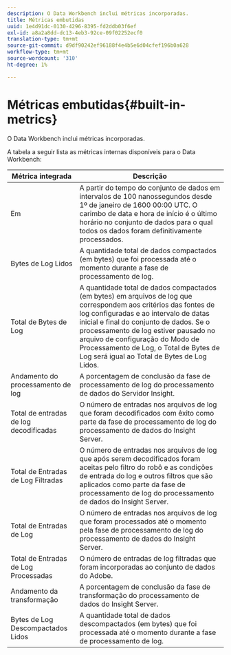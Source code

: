 ```yaml
---
description: O Data Workbench inclui métricas incorporadas.
title: Métricas embutidas
uuid: 1e4d91dc-0130-4296-8395-fd2ddb03f6ef
exl-id: a8a2a8dd-dc13-4eb3-92ce-09f02252ecf0
translation-type: tm+mt
source-git-commit: d9df90242ef96188f4e4b5e6d04cfef196b0a628
workflow-type: tm+mt
source-wordcount: '310'
ht-degree: 1%

---
```


# Métricas embutidas{#built-in-metrics}

O Data Workbench inclui métricas incorporadas.

A tabela a seguir lista as métricas internas disponíveis para o Data Workbench:

| Métrica integrada | Descrição |
|---|---|
| Em | A partir do tempo do conjunto de dados em intervalos de 100 nanossegundos desde 1º de janeiro de 1600 00:00 UTC. O carimbo de data e hora de início é o último horário no conjunto de dados para o qual todos os dados foram definitivamente processados. |
| Bytes de Log Lidos | A quantidade total de dados compactados (em bytes) que foi processada até o momento durante a fase de processamento de log. |
| Total de Bytes de Log | A quantidade total de dados compactados (em bytes) em arquivos de log que correspondem aos critérios das fontes de log configuradas e ao intervalo de datas inicial e final do conjunto de dados. Se o processamento de log estiver pausado no arquivo de configuração do Modo de Processamento de Log, o Total de Bytes de Log será igual ao Total de Bytes de Log Lidos. |
| Andamento do processamento de log | A porcentagem de conclusão da fase de processamento de log do processamento de dados do Servidor Insight. |
| Total de entradas de log decodificadas | O número de entradas nos arquivos de log que foram decodificados com êxito como parte da fase de processamento de log do processamento de dados do Insight Server. |
| Total de Entradas de Log Filtradas | O número de entradas nos arquivos de log que após serem decodificados foram aceitas pelo filtro do robô e as condições de entrada do log e outros filtros que são aplicados como parte da fase de processamento de log do processamento de dados do Insight Server. |
| Total de Entradas de Log | O número de entradas nos arquivos de log que foram processados até o momento pela fase de processamento de log do processamento de dados do Insight Server. |
| Total de Entradas de Log Processadas | O número de entradas de log filtradas que foram incorporadas ao conjunto de dados do Adobe. |
| Andamento da transformação | A porcentagem de conclusão da fase de transformação do processamento de dados do Insight Server. |
| Bytes de Log Descompactados Lidos | A quantidade total de dados descompactados (em bytes) que foi processada até o momento durante a fase de processamento de log. |
